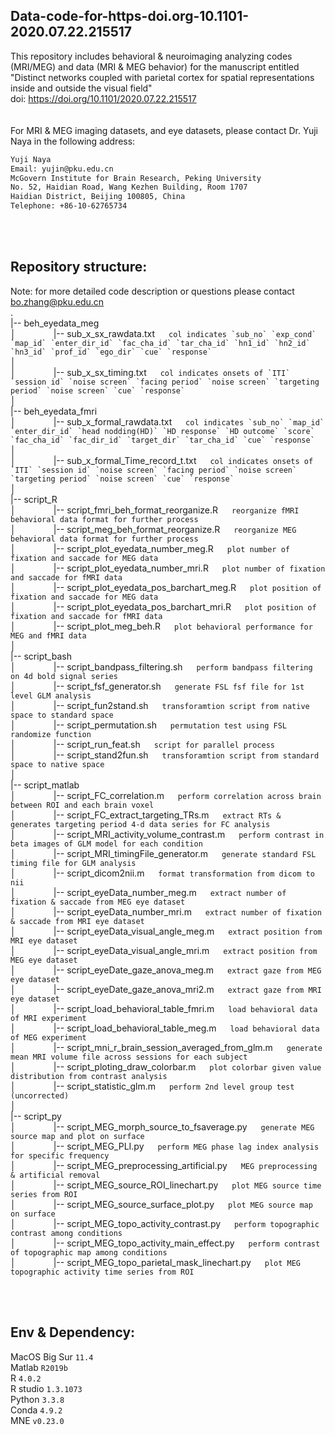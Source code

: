 ## Data-code-for-https-doi.org-10.1101-2020.07.22.215517
This repository includes behavioral & neuroimaging analyzing codes (MRI/MEG) and data (MRI & MEG behavior) for the manuscript entitled "Distinct networks coupled with parietal cortex for spatial representations inside and outside the visual field" <br />
doi: https://doi.org/10.1101/2020.07.22.215517  
<br /><br />
For MRI & MEG imaging datasets, and eye datasets, please contact Dr. Yuji Naya in the following address:
<br />

``` diff
Yuji Naya
Email: yujin@pku.edu.cn
McGovern Institute for Brain Research, Peking University
No. 52, Haidian Road, Wang Kezhen Building, Room 1707
Haidian District, Beijing 100805, China
Telephone: +86-10-62765734
```


<br /><br />
## Repository structure:
Note: for more detailed code description or questions please contact bo.zhang@pku.edu.cn
<br />
.<br />
|-- beh_eyedata_meg <br />
│&emsp;&emsp;&emsp;&emsp; |-- sub_x_sx_rawdata.txt &emsp;  ``col indicates `sub_no` `exp_cond` `map_id` `enter_dir_id` `fac_cha_id` `tar_cha_id` `hn1_id` `hn2_id` `hn3_id` `prof_id` `ego_dir` `cue` `response` `` <br />
│&emsp;&emsp;&emsp;&emsp;<br />
│&emsp;&emsp;&emsp;&emsp; |-- sub_x_sx_timing.txt &emsp; ``col indicates onsets of `ITI` `session id` `noise screen` `facing period` `noise screen` `targeting period` `noise screen` `cue` `response` `` <br />
│&emsp;&emsp;&emsp;&emsp;<br />
|-- beh_eyedata_fmri <br />
│&emsp;&emsp;&emsp;&emsp; |-- sub_x_formal_rawdata.txt &emsp; ``col indicates `sub_no` `map_id` `enter_dir_id` `head nodding(HD)` `HD response` `HD outcome` `score` `fac_cha_id` `fac_dir_id` `target_dir` `tar_cha_id` `cue` `response` `` <br />
│&emsp;&emsp;&emsp;&emsp;<br />
│&emsp;&emsp;&emsp;&emsp; |-- sub_x_formal_Time_record_t.txt &emsp;  ``col indicates onsets of `ITI` `session id` `noise screen` `facing period` `noise screen` `targeting period` `noise screen` `cue` `response`  `` <br />
│&emsp;&emsp;&emsp;&emsp;<br />
|-- script_R <br />
│&emsp;&emsp;&emsp;&emsp; |-- script_fmri_beh_format_reorganize.R &emsp; ``reorganize fMRI behavioral data format for further process`` <br />
│&emsp;&emsp;&emsp;&emsp; |-- script_meg_beh_format_reorganize.R &emsp;  ``reorganize MEG behavioral data format for further process`` <br />
│&emsp;&emsp;&emsp;&emsp; |-- script_plot_eyedata_number_meg.R &emsp;  ``plot number of fixation and saccade for MEG data`` <br />
│&emsp;&emsp;&emsp;&emsp; |-- script_plot_eyedata_number_mri.R &emsp;  ``plot number of fixation and saccade for fMRI data`` <br />
│&emsp;&emsp;&emsp;&emsp; |-- script_plot_eyedata_pos_barchart_meg.R &emsp;  ``plot position of fixation and saccade for MEG data`` <br />
│&emsp;&emsp;&emsp;&emsp; |-- script_plot_eyedata_pos_barchart_mri.R &emsp;  ``plot position of fixation and saccade for fMRI data`` <br />
│&emsp;&emsp;&emsp;&emsp; |-- script_plot_meg_beh.R &emsp;  ``plot behavioral performance for MEG and fMRI data`` <br />
│&emsp;&emsp;&emsp;&emsp;<br />
|-- script_bash <br />
│&emsp;&emsp;&emsp;&emsp; |-- script_bandpass_filtering.sh &emsp; ``perform bandpass filtering on 4d bold signal series`` <br />
│&emsp;&emsp;&emsp;&emsp; |-- script_fsf_generator.sh &emsp;  ``generate FSL fsf file for 1st level GLM analysis`` <br />
│&emsp;&emsp;&emsp;&emsp; |-- script_fun2stand.sh &emsp;  ``transforamtion script from native space to standard space`` <br />
│&emsp;&emsp;&emsp;&emsp; |-- script_permutation.sh &emsp;  ``permutation test using FSL randomize function`` <br />
│&emsp;&emsp;&emsp;&emsp; |-- script_run_feat.sh &emsp;  ``script for parallel process`` <br />
│&emsp;&emsp;&emsp;&emsp; |-- script_stand2fun.sh &emsp;  ``transforamtion script from standard space to native space`` <br />
│&emsp;&emsp;&emsp;&emsp;<br />
|-- script_matlab <br />
│&emsp;&emsp;&emsp;&emsp; |-- script_FC_correlation.m &emsp; ``perform correlation across brain between ROI and each brain voxel`` <br />
│&emsp;&emsp;&emsp;&emsp; |-- script_FC_extract_targeting_TRs.m &emsp;  ``extract RTs & generates targeting period 4-d data series for FC analysis`` <br />
│&emsp;&emsp;&emsp;&emsp; |-- script_MRI_activity_volume_contrast.m &emsp;  ``perform contrast in beta images of GLM model for each condition`` <br />
│&emsp;&emsp;&emsp;&emsp; |-- script_MRI_timingFile_generator.m &emsp;  ``generate standard FSL timing file for GLM analysis`` <br />
│&emsp;&emsp;&emsp;&emsp; |-- script_dicom2nii.m &emsp;  ``format transformation from dicom to nii`` <br />
│&emsp;&emsp;&emsp;&emsp; |-- script_eyeData_number_meg.m &emsp;  ``extract number of fixation & saccade from MEG eye dataset`` <br />
│&emsp;&emsp;&emsp;&emsp; |-- script_eyeData_number_mri.m &emsp;  ``extract number of fixation & saccade from MRI eye dataset`` <br />
│&emsp;&emsp;&emsp;&emsp; |-- script_eyeData_visual_angle_meg.m &emsp;  ``extract position from MRI eye dataset`` <br />
│&emsp;&emsp;&emsp;&emsp; |-- script_eyeData_visual_angle_mri.m &emsp;  ``extract position from MEG eye dataset`` <br />
│&emsp;&emsp;&emsp;&emsp; |-- script_eyeDate_gaze_anova_meg.m &emsp;  ``extract gaze from MEG eye dataset`` <br />
│&emsp;&emsp;&emsp;&emsp; |-- script_eyeDate_gaze_anova_mri2.m &emsp;  ``extract gaze from MRI eye dataset`` <br />
│&emsp;&emsp;&emsp;&emsp; |-- script_load_behavioral_table_fmri.m &emsp;  ``load behavioral data of MRI experiment`` <br />
│&emsp;&emsp;&emsp;&emsp; |-- script_load_behavioral_table_meg.m &emsp;  ``load behavioral data of MEG experiment`` <br />
│&emsp;&emsp;&emsp;&emsp; |-- script_mni_r_brain_session_averaged_from_glm.m &emsp;  ``generate mean MRI volume file across sessions for each subject`` <br />
│&emsp;&emsp;&emsp;&emsp; |-- script_ploting_draw_colorbar.m &emsp;  ``plot colorbar given value distribution from contrast analysis`` <br />
│&emsp;&emsp;&emsp;&emsp; |-- script_statistic_glm.m &emsp;  ``perform 2nd level group test (uncorrected)`` <br />
│&emsp;&emsp;&emsp;&emsp;<br />
|-- script_py <br />
│&emsp;&emsp;&emsp;&emsp; |-- script_MEG_morph_source_to_fsaverage.py &emsp; ``generate MEG source map and plot on surface`` <br />
│&emsp;&emsp;&emsp;&emsp; |-- script_MEG_PLI.py &emsp; ``perform MEG phase lag index analysis for specific frequency`` <br />
│&emsp;&emsp;&emsp;&emsp; |-- script_MEG_preprocessing_artificial.py &emsp; ``MEG preprocessing & artificial removal`` <br />
│&emsp;&emsp;&emsp;&emsp; |-- script_MEG_source_ROI_linechart.py &emsp; ``plot MEG source time series from ROI`` <br />
│&emsp;&emsp;&emsp;&emsp; |-- script_MEG_source_surface_plot.py &emsp; ``plot MEG source map on surface`` <br />
│&emsp;&emsp;&emsp;&emsp; |-- script_MEG_topo_activity_contrast.py &emsp; ``perform topographic contrast among conditions`` <br />
│&emsp;&emsp;&emsp;&emsp; |-- script_MEG_topo_activity_main_effect.py &emsp; ``perform contrast of topographic map among conditions`` <br />
│&emsp;&emsp;&emsp;&emsp; |-- script_MEG_topo_parietal_mask_linechart.py &emsp; ``plot MEG topographic activity time series from ROI`` <br />

<br /><br />
## Env & Dependency:
MacOS Big Sur `11.4`<br />
Matlab `R2019b`<br />
R `4.0.2`<br />
R studio `1.3.1073`<br />
Python `3.3.8`<br />
Conda `4.9.2`<br />
MNE `v0.23.0`<br />

